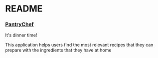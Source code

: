 # README

### [PantryChef](https://pantrychef.psantos.dev/)

It's dinner time!

This application helps users find the most relevant recipes that they can prepare with the ingredients that they have at home
